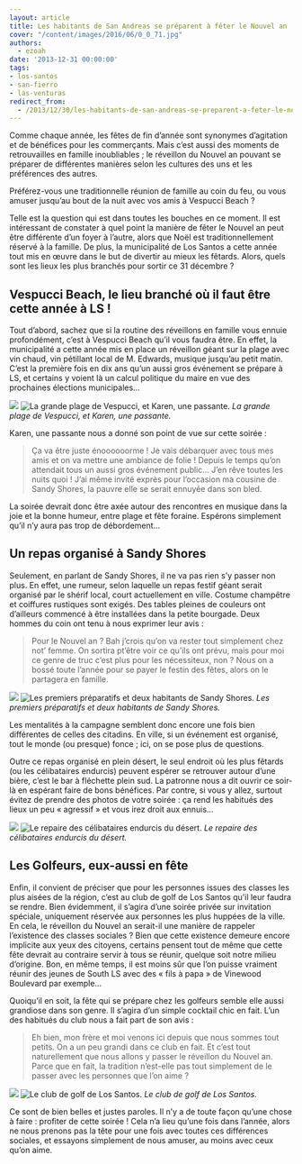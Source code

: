 ```yaml
---
layout: article
title: Les habitants de San Andreas se préparent à fêter le Nouvel an
cover: "/content/images/2016/06/0_0_71.jpg"
authors:
  - ezoah
date: '2013-12-31 00:00:00'
tags:
- los-santos
- san-fierro
- las-venturas
redirect_from:
  - /2013/12/30/les-habitants-de-san-andreas-se-preparent-a-feter-le-nouvel-an
---
```


Comme chaque année, les fêtes de fin d’année sont synonymes d’agitation et de bénéfices pour les commerçants. Mais c’est aussi des moments de retrouvailles en famille inoubliables ; le réveillon du Nouvel an pouvant se préparer de différentes manières selon les cultures des uns et les préférences des autres.

Préférez-vous une traditionnelle réunion de famille au coin du feu, ou vous amuser jusqu’au bout de la nuit avec vos amis à Vespucci Beach ?

Telle est la question qui est dans toutes les bouches en ce moment. Il est intéressant de constater à quel point la manière de fêter le Nouvel an peut être différente d’un foyer à l’autre, alors que Noël est traditionnellement réservé à la famille. De plus, la municipalité de Los Santos a cette année tout mis en œuvre dans le but de divertir au mieux les fêtards. Alors, quels sont les lieux les plus branchés pour sortir ce 31 décembre ?

## Vespucci Beach, le lieu branché où il faut être cette année à LS !

Tout d’abord, sachez que si la routine des réveillons en famille vous ennuie profondément, c’est à Vespucci Beach qu’il vous faudra être. En effet, la municipalité a cette année mis en place un réveillon géant sur la plage avec vin chaud, vin pétillant local de M. Edwards, musique jusqu’au petit matin. C’est la première fois en dix ans qu’un aussi gros événement se prépare à LS, et certains y voient là un calcul politique du maire en vue des prochaines élections municipales…

![](/content/images/2016/06/0_0_72.jpg)
![La grande plage de Vespucci, et Karen, une passante.](/content/images/2016/06/0_0_73.jpg)
_La grande plage de Vespucci, et Karen, une passante._

Karen, une passante nous a donné son point de vue sur cette soirée :

> Ça va être juste énoooooorme ! Je vais débarquer avec tous mes amis et on va mettre une ambiance de folie ! Depuis le temps qu’on attendait tous un aussi gros événement public… J’en rêve toutes les nuits quoi ! J’ai même invité exprès pour l’occasion ma cousine de Sandy Shores, la pauvre elle se serait ennuyée dans son bled.

La soirée devrait donc être axée autour des rencontres en musique dans la joie et la bonne humeur, entre plage et fête foraine. Espérons simplement qu’il n’y aura pas trop de débordement…

## Un repas organisé à Sandy Shores

Seulement, en parlant de Sandy Shores, il ne va pas rien s’y passer non plus. En effet, une rumeur, selon laquelle un repas festif géant serait organisé par le shérif local, court actuellement en ville. Costume champêtre et coiffures rustiques sont exigés. Des tables pleines de couleurs ont d’ailleurs commencé à être installées dans la petite bourgade. Deux hommes du coin ont tenu à nous exprimer leur avis :

> Pour le Nouvel an ? Bah j’crois qu’on va rester tout simplement chez not’ femme. On sortira pt’être voir ce qu’ils ont prévu, mais pour moi ce genre de truc c’est plus pour les nécessiteux, non ? Nous on a bossé toute l’année pour se payer le festin des fêtes, alors on le partagera en famille.

![](/content/images/2016/06/0_0_74.jpg)
![Les premiers préparatifs et deux habitants de Sandy Shores.](/content/images/2016/06/0_0_75.jpg)
_Les premiers préparatifs et deux habitants de Sandy Shores._

Les mentalités à la campagne semblent donc encore une fois bien différentes de celles des citadins. En ville, si un événement est organisé, tout le monde (ou presque) fonce ; ici, on se pose plus de questions.

Outre ce repas organisé en plein désert, le seul endroit où les plus fêtards (ou les célibataires endurcis) peuvent espérer se retrouver autour d’une bière, c’est le bar à fléchette plein sud. La patronne nous a dit ouvrir ce soir-là en espérant faire de bons bénéfices. Par contre, si vous y allez, surtout évitez de prendre des photos de votre soirée : ça rend les habitués des lieux un peu « agressif » et vous irez droit aux ennuis…

![](/content/images/2016/06/0_0_76.jpg)
![Le repaire des célibataires endurcis du désert.](/content/images/2016/06/0_0_77.jpg)
_Le repaire des célibataires endurcis du désert._

## Les Golfeurs, eux-aussi en fête

Enfin, il convient de préciser que pour les personnes issues des classes les plus aisées de la région, c’est au club de golf de Los Santos qu’il leur faudra se rendre. Bien évidemment, il s’agira d’une soirée privée sur invitation spéciale, uniquement réservée aux personnes les plus huppées de la ville. En cela, le réveillon du Nouvel an serait-il une manière de rappeler l’existence des classes sociales ? Bien que cette existence demeure encore implicite aux yeux des citoyens, certains pensent tout de même que cette fête devrait au contraire servir à tous se réunir, quelque soit notre milieu d’origine. Bon, en même temps, il est moins sûr que l’on puisse vraiment réunir des jeunes de South LS avec des « fils à papa » de Vinewood Boulevard par exemple…

Quoiqu’il en soit, la fête qui se prépare chez les golfeurs semble elle aussi grandiose dans son genre. Il s’agira d’un simple cocktail chic en fait. L’un des habitués du club nous a fait part de son avis :

> Eh bien, mon frère et moi venons ici depuis que nous sommes tout petits. On a un peu grandi dans ce club en fait. Et c’est tout naturellement que nous allons y passer le réveillon du Nouvel an. Parce que en fait, la tradition n’est-elle pas tout simplement de le passer avec les personnes que l’on aime ?

![](/content/images/2016/06/0_0_78.jpg)
![Le club de golf de Los Santos.](/content/images/2016/06/0_0_79.jpg)
_Le club de golf de Los Santos._

Ce sont de bien belles et justes paroles. Il n’y a de toute façon qu’une chose à faire : profiter de cette soirée ! Cela n’a lieu qu’une fois dans l’année, alors ne nous prenons pas la tête pour une fois avec toutes ces différences sociales, et essayons simplement de nous amuser, au moins avec ceux qu’on aime.